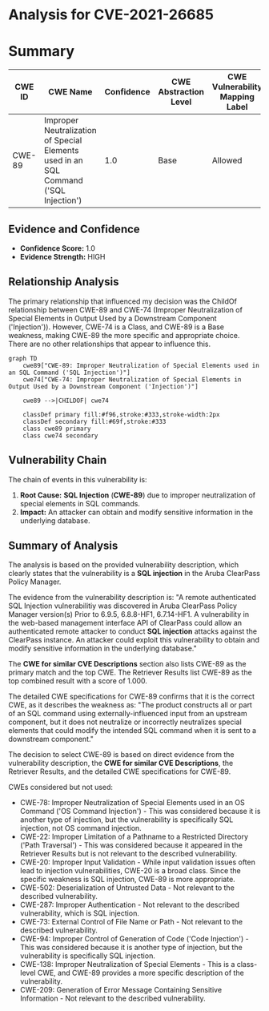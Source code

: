 # Analysis for CVE-2021-26685

# Summary
| CWE ID | CWE Name | Confidence | CWE Abstraction Level | CWE Vulnerability Mapping Label | CWE-Vulnerability Mapping Notes |
|---|---|---|---|---|---|
| CWE-89 | Improper Neutralization of Special Elements used in an SQL Command ('SQL Injection') | 1.0 | Base | Allowed | Primary CWE |

## Evidence and Confidence

*   **Confidence Score:** 1.0
*   **Evidence Strength:** HIGH

## Relationship Analysis
The primary relationship that influenced my decision was the ChildOf relationship between CWE-89 and CWE-74 (Improper Neutralization of Special Elements in Output Used by a Downstream Component ('Injection')). However, CWE-74 is a Class, and CWE-89 is a Base weakness, making CWE-89 the more specific and appropriate choice. There are no other relationships that appear to influence this.

```mermaid
graph TD
    cwe89["CWE-89: Improper Neutralization of Special Elements used in an SQL Command ('SQL Injection')"]
    cwe74["CWE-74: Improper Neutralization of Special Elements in Output Used by a Downstream Component ('Injection')"]
    
    cwe89 -->|CHILDOF| cwe74
    
    classDef primary fill:#f96,stroke:#333,stroke-width:2px
    classDef secondary fill:#69f,stroke:#333
    class cwe89 primary
    class cwe74 secondary
```

## Vulnerability Chain
The chain of events in this vulnerability is:

1.  **Root Cause:** **SQL Injection** (**CWE-89**) due to improper neutralization of special elements in SQL commands.
2.  **Impact:** An attacker can obtain and modify sensitive information in the underlying database.

## Summary of Analysis
The analysis is based on the provided vulnerability description, which clearly states that the vulnerability is a **SQL injection** in the Aruba ClearPass Policy Manager.

The evidence from the vulnerability description is: "A remote authenticated SQL Injection vulnerabilitiy was discovered in Aruba ClearPass Policy Manager version(s) Prior to 6.9.5, 6.8.8-HF1, 6.7.14-HF1. A vulnerability in the web-based management interface API of ClearPass could allow an authenticated remote attacker to conduct **SQL injection** attacks against the ClearPass instance. An attacker could exploit this vulnerability to obtain and modify sensitive information in the underlying database."

The **CWE for similar CVE Descriptions** section also lists CWE-89 as the primary match and the top CWE.
The Retriever Results list CWE-89 as the top combined result with a score of 1.000.

The detailed CWE specifications for CWE-89 confirms that it is the correct CWE, as it describes the weakness as: "The product constructs all or part of an SQL command using externally-influenced input from an upstream component, but it does not neutralize or incorrectly neutralizes special elements that could modify the intended SQL command when it is sent to a downstream component."

The decision to select CWE-89 is based on direct evidence from the vulnerability description, the **CWE for similar CVE Descriptions**, the Retriever Results, and the detailed CWE specifications for CWE-89.

CWEs considered but not used:

*   CWE-78: Improper Neutralization of Special Elements used in an OS Command ('OS Command Injection') - This was considered because it is another type of injection, but the vulnerability is specifically SQL injection, not OS command injection.
*   CWE-22: Improper Limitation of a Pathname to a Restricted Directory ('Path Traversal') - This was considered because it appeared in the Retriever Results but is not relevant to the described vulnerability.
*   CWE-20: Improper Input Validation - While input validation issues often lead to injection vulnerabilities, CWE-20 is a broad class. Since the specific weakness is SQL injection, CWE-89 is more appropriate.
*   CWE-502: Deserialization of Untrusted Data - Not relevant to the described vulnerability.
*   CWE-287: Improper Authentication - Not relevant to the described vulnerability, which is SQL injection.
*   CWE-73: External Control of File Name or Path - Not relevant to the described vulnerability.
*   CWE-94: Improper Control of Generation of Code ('Code Injection') - This was considered because it is another type of injection, but the vulnerability is specifically SQL injection.
*   CWE-138: Improper Neutralization of Special Elements - This is a class-level CWE, and CWE-89 provides a more specific description of the vulnerability.
*   CWE-209: Generation of Error Message Containing Sensitive Information - Not relevant to the described vulnerability.